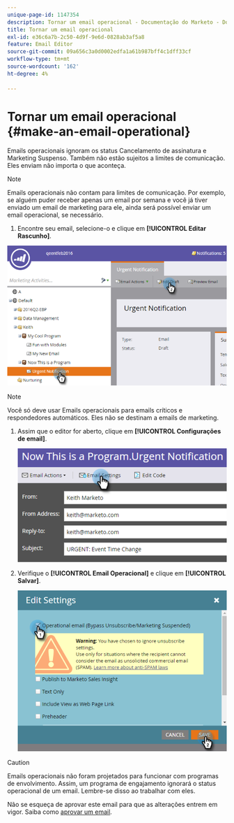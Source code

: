 ```yaml
---
unique-page-id: 1147354
description: Tornar um email operacional - Documentação do Marketo - Documentação do produto
title: Tornar um email operacional
exl-id: e36c6a7b-2c50-4d9f-9e6d-0828ab3af5a8
feature: Email Editor
source-git-commit: 09a656c3a0d0002edfa1a61b987bff4c1dff33cf
workflow-type: tm+mt
source-wordcount: '162'
ht-degree: 4%

---
```


# Tornar um email operacional {#make-an-email-operational}

Emails operacionais ignoram os status Cancelamento de assinatura e Marketing Suspenso. Também não estão sujeitos a limites de comunicação. Eles enviam não importa o que aconteça.

>[!NOTE]
>
>Emails operacionais não contam para limites de comunicação. Por exemplo, se alguém puder receber apenas um email por semana e você já tiver enviado um email de marketing para ele, ainda será possível enviar um email operacional, se necessário.

1. Encontre seu email, selecione-o e clique em **[!UICONTROL Editar Rascunho]**.

![](assets/one-1.png)

>[!NOTE]
>
>Você só deve usar Emails operacionais para emails críticos e respondedores automáticos. Eles não se destinam a emails de marketing.

1. Assim que o editor for aberto, clique em **[!UICONTROL Configurações de email]**.

   ![](assets/two-1.png)

1. Verifique o **[!UICONTROL Email Operacional]** e clique em **[!UICONTROL Salvar]**.

   ![](assets/three.png)

>[!CAUTION]
>
>Emails operacionais não foram projetados para funcionar com programas de envolvimento. Assim, um programa de engajamento ignorará o status operacional de um email. Lembre-se disso ao trabalhar com eles.

Não se esqueça de aprovar este email para que as alterações entrem em vigor. Saiba como [aprovar um email](/help/marketo/product-docs/email-marketing/general/creating-an-email/approve-an-email.md).
